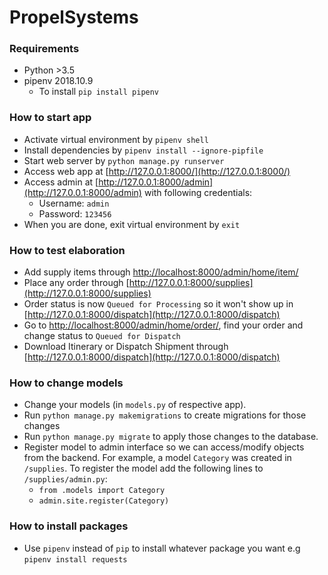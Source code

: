 # PropelSystems

### Requirements

* Python >3.5
* pipenv 2018.10.9
  * To install `pip install pipenv`

### How to start app

* Activate virtual environment by `pipenv shell`
* Install dependencies by `pipenv install --ignore-pipfile`
* Start web server by `python manage.py runserver`
* Access web app at [http://127.0.0.1:8000/](http://127.0.0.1:8000/)
* Access admin at [http://127.0.0.1:8000/admin](http://127.0.0.1:8000/admin) with following credentials:
  * Username: `admin`
  * Password: `123456`
* When you are done, exit virtual environment by `exit`

### How to test elaboration

* Add supply items through [http://localhost:8000/admin/home/item/](http://localhost:8000/admin/home/item/)
* Place any order through [http://127.0.0.1:8000/supplies](http://127.0.0.1:8000/supplies)
* Order status is now `Queued for Processing` so it won't show up in [http://127.0.0.1:8000/dispatch](http://127.0.0.1:8000/dispatch)
* Go to [http://localhost:8000/admin/home/order/](http://localhost:8000/admin/home/order/), find your order and change status to `Queued for Dispatch`
* Download Itinerary or Dispatch Shipment through [http://127.0.0.1:8000/dispatch](http://127.0.0.1:8000/dispatch)

### How to change models

* Change your models (in `models.py` of respective app).
* Run `python manage.py makemigrations` to create migrations for those changes
* Run `python manage.py migrate` to apply those changes to the database.
* Register model to admin interface so we can access/modify objects from the backend. For example, a model `Category` was created in `/supplies`. To register the model add the following lines to `/supplies/admin.py`:
  * `from .models import Category`
  * `admin.site.register(Category)`

### How to install packages

* Use `pipenv` instead of `pip` to install whatever package you want e.g `pipenv install requests`
